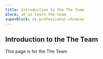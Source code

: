 ```yaml
---
title: Introduction to the The Team
block: zh-a1-learn-the-team
superBlock: a1-professional-chinese
---
```


## Introduction to the The Team

This page is for the The Team
